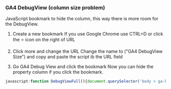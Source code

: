 ### GA4 DebugView (column size problem)

JavaScript bookmark to hide the column, this way there is more room for the DebugView.

1. Create a new bookmark
If you use Google Chrome use CTRL+D or click the ⭐️ icon on the right of URL

2. Click more and change the URL
Change the name to ("GA4 DebugView Size") and copy and paste the script ib the URL field

3. Go GA4 Debug View and click the bookmark
Now you can hide the property column if you click the bookmark.

```js
javascript:function DebugViewFull(){document.querySelector('body > ga-hybrid-app-root > ui-view-wrapper > div > app-root > div > div > ui-view-wrapper > div > admin-home').style.maxWidth = 'none';document.querySelector('.admin-nav-columns.with-selection').style.minWidth='0px';document.querySelector('.admin-nav-columns.with-selection').style.width='0px';}DebugViewFull();
```

